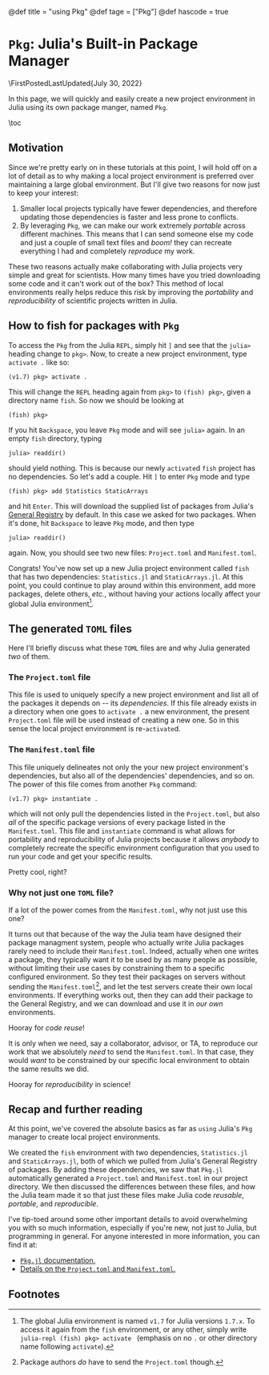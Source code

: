 @def title = "using Pkg"
@def tage = ["Pkg"]
@def hascode = true

# `Pkg`: Julia's Built-in Package Manager

\FirstPostedLastUpdated{July 30, 2022}

In this page, we will quickly and easily create a new project environment in Julia using its own package manger, named `Pkg`.

\toc

## Motivation

Since we're pretty early on in these tutorials at this point, I will hold off on a lot of detail as to why making a local project environment is preferred over maintaining a large global environment. But I'll give two reasons for now just to keep your interest:

1. Smaller local projects typically have fewer dependencies, and therefore updating those dependencies is faster and less prone to conflicts.
1. By leveraging `Pkg`, we can make our work extremely _portable_ across different machines. This means that I can send someone else my code and just a couple of small text files and _boom!_ they can recreate everything I had and completely _reproduce_ my work.

These two reasons actually make collaborating with Julia projects very simple and great for scientists. How many times have you tried downloading some code and it can't work out of the box? This method of local environments really helps reduce this risk by improving the _portability_ and _reproducibility_ of scientific projects written in Julia.

## How to fish for packages with `Pkg`

To access the `Pkg` from the Julia `REPL`, simply hit `]` and see that the `julia>` heading change to `pkg>`. Now, to create a new project environment, type `activate .` like so:

```julia-repl
(v1.7) pkg> activate .
```

This will change the `REPL` heading again from `pkg>` to `(fish) pkg>`, given a directory name `fish`. So now we should be looking at 

```julia-repl
(fish) pkg> 
```

If you hit `Backspace`, you leave `Pkg` mode and will see `julia>` again. In an empty `fish` directory, typing 

```julia-repl
julia> readdir()
```

should yield nothing. This is because our newly `activate`d `fish` project has no dependencies. So let's add a couple. Hit `]` to enter `Pkg` mode and type

```julia-repl
(fish) pkg> add Statistics StaticArrays
```

and hit `Enter`. This will download the supplied list of packages from Julia's [General Registry](https://github.com/JuliaRegistries/General) by default. In this case we asked for two packages. When it's done, hit `Backspace` to leave `Pkg` mode, and then type 

```julia-repl
julia> readdir()
```

again. Now, you should see two new files: `Project.toml` and `Manifest.toml`.

Congrats! You've now set up a new Julia project environment called `fish` that has two dependencies: `Statistics.jl` and `StaticArrays.jl`. At this point, you could continue to play around within this environment, add more packages, delete others, _etc._, without having your actions locally affect your global Julia environment[^1].

## The generated `TOML` files

Here I'll briefly discuss what these `TOML` files are and why Julia generated _two_ of them.

### The `Project.toml` file

This file is used to uniquely specify a new project environment and list all of the packages it depends on -- its _dependencies_. If this file already exists in a directory when one goes to `activate .` a new environment, the present `Project.toml` file will be used instead of creating a new one. So in this sense the local project environment is re-`activate`d.

### The `Manifest.toml` file

This file uniquely delineates not only the your new project environment's dependencies, but also all of the dependencies' dependencies, and so on. The power of this file comes from another `Pkg` command:

```julia-repl
(v1.7) pkg> instantiate .
```

which will not only pull the dependencies listed in the `Project.toml`, but also _all_ of the specific package versions of every package listed in the `Manifest.toml`. This file and `instantiate` command is what allows for portability and reproducibility of Julia projects because it allows _anybody_ to completely recreate the specific environment configuration that you used to run your code and get your specific results. 

Pretty cool, right?

### Why not just one `TOML` file?

If a lot of the power comes from the `Manifest.toml`, why not just use this one?

It turns out that because of the way the Julia team have designed their package managment system, people who actually write Julia packages rarely need to include their `Manifest.toml`. Indeed, actually when one writes a package, they typically want it to be used by as many people as possible, without limiting their use cases by constraining them to a specific configured environment. So they test their packages on servers without sending the `Manifest.toml`[^2], and let the test servers create their own local environments. If everything works out, then they can add their package to the General Registry, and we can download and use it in _our own_ environments.

Hooray for _code reuse_!

It is only when we need, say a collaborator, advisor, or TA, to reproduce our work that we absolutely _need_ to send the `Manifest.toml`. In that case, they would _want_ to be constrained by our specific local environment to obtain the same results we did.

Hooray for _reproducibility_ in science!

## Recap and further reading

At this point, we've covered the absolute basics as far as `using` Julia's `Pkg` manager to create local project environments. 

We created the `fish` environment with two dependencies, `Statistics.jl` and `StaticArrays.jl`, both of which we pulled from Julia's General Registry of packages. By adding these dependencies, we saw that `Pkg.jl` automatically generated a `Project.toml` and `Manifest.toml` in our project directory. We then discussed the differences between these files, and how the Julia team made it so that just these files make Julia code _reusable_, _portable_, and _reproducible_.

I've tip-toed around some other important details to avoid overwhelming you with so much information, especially if you're new, not just to Julia, but programming in general. For anyone interested in more information, you can find it at:

- [`Pkg.jl` documentation.](https://pkgdocs.julialang.org/v1/)
- [Details on the `Project.toml` and `Manifest.toml`.](https://pkgdocs.julialang.org/v1/toml-files/)

## Footnotes

[^1]: The global Julia environment is named `v1.7` for Julia versions `1.7.x`. To access it again from the `fish` environment, or any other, simply write ```julia-repl
(fish) pkg> activate
``` (emphasis on no `.` or other directory name following `activate`).

[^2]: Package authors _do_ have to send the `Project.toml` though.